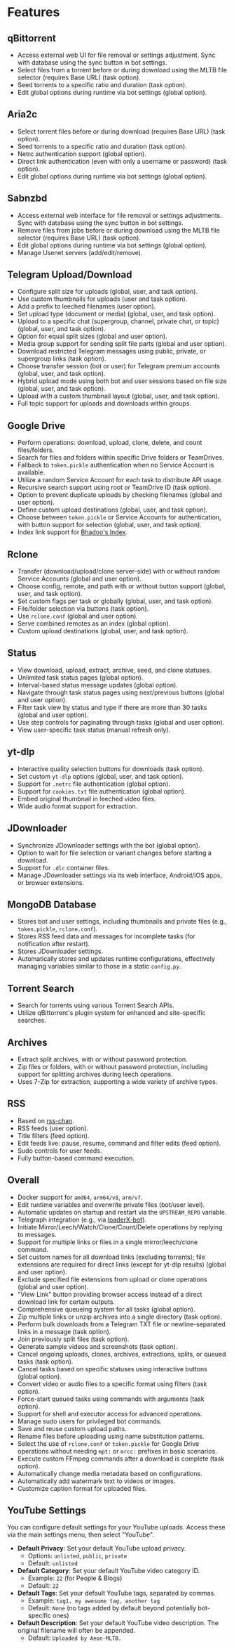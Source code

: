 # Features

## qBittorrent

- Access external web UI for file removal or settings adjustment. Sync with database using the sync button in bot settings.
- Select files from a torrent before or during download using the MLTB file selector (requires Base URL) (task option).
- Seed torrents to a specific ratio and duration (task option).
- Edit global options during runtime via bot settings (global option).

## Aria2c

- Select torrent files before or during download (requires Base URL) (task option).
- Seed torrents to a specific ratio and duration (task option).
- Netrc authentication support (global option).
- Direct link authentication (even with only a username or password) (task option).
- Edit global options during runtime via bot settings (global option).

## Sabnzbd

- Access external web interface for file removal or settings adjustments. Sync with database using the sync button in bot settings.
- Remove files from jobs before or during download using the MLTB file selector (requires Base URL) (task option).
- Edit global options during runtime via bot settings (global option).
- Manage Usenet servers (add/edit/remove).

## Telegram Upload/Download

- Configure split size for uploads (global, user, and task option).
- Use custom thumbnails for uploads (user and task option).
- Add a prefix to leeched filenames (user option).
- Set upload type (document or media) (global, user, and task option).
- Upload to a specific chat (supergroup, channel, private chat, or topic) (global, user, and task option).
- Option for equal split sizes (global and user option).
- Media group support for sending split file parts (global and user option).
- Download restricted Telegram messages using public, private, or supergroup links (task option).
- Choose transfer session (bot or user) for Telegram premium accounts (global, user, and task option).
- Hybrid upload mode using both bot and user sessions based on file size (global, user, and task option).
- Upload with a custom thumbnail layout (global, user, and task option).
- Full topic support for uploads and downloads within groups.

## Google Drive

- Perform operations: download, upload, clone, delete, and count files/folders.
- Search for files and folders within specific Drive folders or TeamDrives.
- Fallback to `token.pickle` authentication when no Service Account is available.
- Utilize a random Service Account for each task to distribute API usage.
- Recursive search support using root or TeamDrive ID (task option).
- Option to prevent duplicate uploads by checking filenames (global and user option).
- Define custom upload destinations (global, user, and task option).
- Choose between `token.pickle` or Service Accounts for authentication, with button support for selection (global, user, and task option).
- Index link support for [Bhadoo's Index](https://gitlab.com/GoogleDriveIndex/Google-Drive-Index/-/blob/master/src/worker.js).

## Rclone

- Transfer (download/upload/clone server-side) with or without random Service Accounts (global and user option).
- Choose config, remote, and path with or without button support (global, user, and task option).
- Set custom flags per task or globally (global, user, and task option).
- File/folder selection via buttons (task option).
- Use `rclone.conf` (global and user option).
- Serve combined remotes as an index (global option).
- Custom upload destinations (global, user, and task option).

## Status

- View download, upload, extract, archive, seed, and clone statuses.
- Unlimited task status pages (global option).
- Interval-based status message updates (global option).
- Navigate through task status pages using next/previous buttons (global and user option).
- Filter task view by status and type if there are more than 30 tasks (global and user option).
- Use step controls for paginating through tasks (global and user option).
- View user-specific task status (manual refresh only).

## yt-dlp

- Interactive quality selection buttons for downloads (task option).
- Set custom `yt-dlp` options (global, user, and task option).
- Support for `.netrc` file authentication (global option).
- Support for `cookies.txt` file authentication (global option).
- Embed original thumbnail in leeched video files.
- Wide audio format support for extraction.

## JDownloader

- Synchronize JDownloader settings with the bot (global option).
- Option to wait for file selection or variant changes before starting a download.
- Support for `.dlc` container files.
- Manage JDownloader settings via its web interface, Android/iOS apps, or browser extensions.

## MongoDB Database

- Stores bot and user settings, including thumbnails and private files (e.g., `token.pickle`, `rclone.conf`).
- Stores RSS feed data and messages for incomplete tasks (for notification after restart).
- Stores JDownloader settings.
- Automatically stores and updates runtime configurations, effectively managing variables similar to those in a static `config.py`.

## Torrent Search

- Search for torrents using various Torrent Search APIs.
- Utilize qBittorrent's plugin system for enhanced and site-specific searches.

## Archives

- Extract split archives, with or without password protection.
- Zip files or folders, with or without password protection, including support for splitting archives during leech operations.
- Uses 7-Zip for extraction, supporting a wide variety of archive types.

## RSS

- Based on [rss-chan](https://github.com/hyPnOtICDo0g/rss-chan).
- RSS feeds (user option).
- Title filters (feed option).
- Edit feeds live: pause, resume, command and filter edits (feed option).
- Sudo controls for user feeds.
- Fully button-based command execution.

## Overall

- Docker support for `amd64`, `arm64/v8`, `arm/v7`.
- Edit runtime variables and overwrite private files (bot/user level).
- Automatic updates on startup and restart via the `UPSTREAM_REPO` variable.
- Telegraph integration (e.g., via [loaderX-bot](https://github.com/SVR666)).
- Initiate Mirror/Leech/Watch/Clone/Count/Delete operations by replying to messages.
- Support for multiple links or files in a single mirror/leech/clone command.
- Set custom names for all download links (excluding torrents); file extensions are required for direct links (except for yt-dlp results) (global and user option).
- Exclude specified file extensions from upload or clone operations (global and user option).
- "View Link" button providing browser access instead of a direct download link for certain outputs.
- Comprehensive queueing system for all tasks (global option).
- Zip multiple links or unzip archives into a single directory (task option).
- Perform bulk downloads from a Telegram TXT file or newline-separated links in a message (task option).
- Join previously split files (task option).
- Generate sample videos and screenshots (task option).
- Cancel ongoing uploads, clones, archives, extractions, splits, or queued tasks (task option).
- Cancel tasks based on specific statuses using interactive buttons (global option).
- Convert video or audio files to a specific format using filters (task option).
- Force-start queued tasks using commands with arguments (task option).
- Support for shell and executor access for advanced operations.
- Manage sudo users for privileged bot commands.
- Save and reuse custom upload paths.
- Rename files before uploading using name substitution patterns.
- Select the use of `rclone.conf` or `token.pickle` for Google Drive operations without needing `mpt:` or `mrcc:` prefixes in basic scenarios.
- Execute custom FFmpeg commands after a download is complete (task option).
- Automatically change media metadata based on configurations.
- Automatically add watermark text to videos or images.
- Customize caption format for uploaded files.

## YouTube Settings

You can configure default settings for your YouTube uploads. Access these via the main settings menu, then select "YouTube".

*   **Default Privacy**: Set your default YouTube upload privacy.
    *   Options: `unlisted`, `public`, `private`
    *   Default: `unlisted`
*   **Default Category**: Set your default YouTube video category ID.
    *   Example: `22` (for People & Blogs)
    *   Default: `22`
*   **Default Tags**: Set your default YouTube tags, separated by commas.
    *   Example: `tag1, my awesome tag, another tag`
    *   Default: `None` (no tags added by default beyond potentially bot-specific ones)
*   **Default Description**: Set your default YouTube video description. The original filename will often be appended.
    *   Default: `Uploaded by Aeon-MLTB.`
